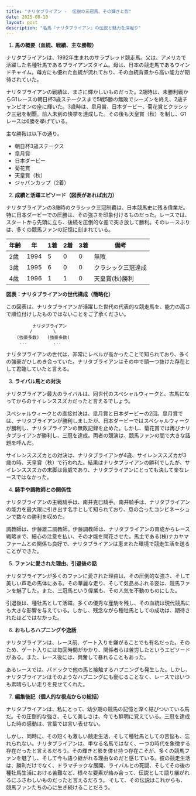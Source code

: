 ```yaml
---
title: "ナリタブライアン -  伝説の三冠馬、その輝きと影"
date: 2025-08-10
layout: post
description: "名馬『ナリタブライアン』の伝説と魅力を深堀り"
---
```


1. **馬の概要（血統、戦績、主な勝鞍）**

ナリタブライアンは、1992年生まれのサラブレッド競走馬。父は、アメリカで活躍した名種牡馬であるブライアンズタイム。母は、日本の競走馬であるウインドチャイム。母方にも優れた血統が流れており、その血統背景から高い能力が期待されていた。

ナリタブライアンの戦績は、まさに輝かしいものだった。2歳時は、未勝利戦からG1レースの朝日杯3歳ステークスまで5戦5勝の無敗でシーズンを終え、2歳チャンピオンの座に輝いた。3歳時は、皐月賞、日本ダービー、菊花賞とクラシック三冠を制覇。前人未到の快挙を達成した。その後も天皇賞（秋）を制し、G1レースは6勝を挙げている。

主な勝鞍は以下の通り。

* 朝日杯3歳ステークス
* 皐月賞
* 日本ダービー
* 菊花賞
* 天皇賞（秋）
* ジャパンカップ（2着）


2. **成績と活躍エピソード（図表があれば出力）**

ナリタブライアンの3歳時のクラシック三冠制覇は、日本競馬史に残る偉業だ。特に日本ダービーでの圧勝は、その強さを印象付けるものだった。レースでは、スタートから先頭に立ち、後続を圧倒的な差で突き放して勝利。そのレースぶりは、多くの競馬ファンの記憶に刻まれている。

| 年齢 | 年 | 1着 | 2着 | 3着 | 備考 |
|---|---|---|---|---|---|
| 2歳 | 1994 | 5 | 0 | 0 | 無敗 |
| 3歳 | 1995 | 6 | 0 | 0 | クラシック三冠達成 |
| 4歳 | 1996 | 1 | 1 | 0 | 天皇賞(秋)勝利 |


**図表：ナリタブライアンの世代構成（簡略化）**

この図表は、ナリタブライアンが活躍した世代の代表的な競走馬を、能力の高さで順位付けしたものではないことをご了承ください。

```
          ナリタブライアン
         /        \
    (強豪多数)   (強豪多数)
     ...          ...
```

ナリタブライアンの世代は、非常にレベルが高かったことで知られており、多くの強豪がひしめき合っていた。ナリタブライアンはその中で頭一つ抜けた存在として君臨していたと言える。


3. **ライバル馬との対決**

ナリタブライアン最大のライバルは、同世代のスペシャルウィークと、古馬になってからのサイレンススズカだったと言えるでしょう。

スペシャルウィークとの直接対決は、皐月賞と日本ダービーの2回。皐月賞では、ナリタブライアンが勝利しましたが、日本ダービーではスペシャルウィークが勝利し、ナリタブライアンの無敗記録を止めた。しかし、菊花賞では再びナリタブライアンが勝利し、三冠を達成。両者の競演は、競馬ファンの間で大きな話題を呼んだ。

サイレンススズカとの対決は、ナリタブライアンが4歳、サイレンススズカが3歳の時、天皇賞（秋）で行われた。結果はナリタブライアンの勝利でしたが、サイレンススズカの末脚は脅威であり、ナリタブライアンにとっても決して楽なレースではなかった。


4. **騎手や調教師との関係性**

ナリタブライアンの主戦騎手は、南井克巳騎手。南井騎手は、ナリタブライアンの能力を最大限に引き出す名手として知られており、息の合ったコンビネーションで数々の勝利を収めた。

調教師は、伊藤雄二調教師。伊藤調教師は、ナリタブライアンの育成からレース戦略まで、細心の注意を払い、その才能を開花させた。馬主である(株)ナカヤマファームとの関係も良好で、ナリタブライアンは恵まれた環境で競走生活を送ることができた。


5. **ファンに愛された理由、引退後の話**

ナリタブライアンが多くのファンに愛された理由は、その圧倒的な強さ、そして美しい芦毛の馬体にある。その華麗な走り、そして気品あふれる姿は、競馬ファンを魅了した。また、三冠馬という偉業も、その人気を不動のものにした。

引退後は、種牡馬として活躍。多くの優秀な産駒を残し、その血統は現代競馬にも大きな影響を与えている。しかし、残念ながら種牡馬としての成功は、期待されたほどではなかった。


6. **おもしろハプニングや逸話**

ナリタブライアンは、レース前、ゲート入りを嫌がることでも有名だった。そのため、ゲート入りには毎回時間がかかり、関係者らは苦労したというエピソードがある。また、レース後には、興奮して暴れることもあった。

あるレースでは、パドックで他の馬と接触するハプニングも発生した。しかし、ナリタブライアンはそのようなハプニングにも動じることなく、レースではいつも素晴らしい走りを見せてくれた。


7. **編集後記（個人的な視点からの総括）**

ナリタブライアンは、私にとって、幼少期の競馬の記憶と深く結びついている馬だ。その圧倒的な強さ、そして美しさは、今でも鮮明に覚えている。三冠を達成した時の感動は、言葉では言い表せない。

しかし、同時に、その短くも激しい競走生活、そして種牡馬としての苦悩も、忘れられない。ナリタブライアンは、単なる名馬ではなく、一つの時代を象徴する存在だったと言えるだろう。その輝きと影を併せ持つ存在こそが、多くの競馬ファンを魅了し、そして今も語り継がれる理由なのだと感じている。彼の競走生活は、勝利だけでなく、ドラマチックな展開、ライバルとの死闘、そしてその後の種牡馬生活における苦難など、様々な要素が絡み合って、伝説として語り継がれるにふさわしいものだったと言えるだろう。  そして、その伝説はこれからも、競馬ファンたちの心に生き続けることだろう。
